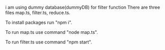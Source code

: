 i am using dummy database(dummyDB) for filter function
There are three files map.ts, filter.ts, reduce.ts.

To install packages run "npm i".

To run map.ts use command "node map.ts".

To run filter.ts use command "npm start".
